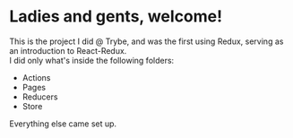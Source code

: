 # Ladies and gents, welcome!

This is the project I did @ Trybe, and was the first using Redux, serving as an introduction to React-Redux.
<br>
I did only what's inside the following folders:
* Actions
* Pages
* Reducers
* Store

Everything else came set up.
